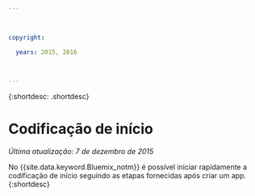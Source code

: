 ```yaml
---

 

copyright:

  years: 2015, 2016

 

---
```


{:shortdesc: .shortdesc}

# Codificação de início

*Última atualização: 7 de dezembro de 2015*

No {{site.data.keyword.Bluemix_notm}} é
possível iniciar rapidamente a codificação de início seguindo as etapas fornecidas após criar
um app.
{:shortdesc}


